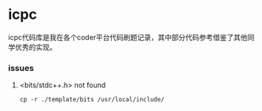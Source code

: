 # icpc
icpc代码库是我在各个coder平台代码刷题记录，其中部分代码参考借鉴了其他同学优秀的实现。

### issues
1. <bits/stdc++.h> not found
	```
	cp -r ./template/bits /usr/local/include/
	```
